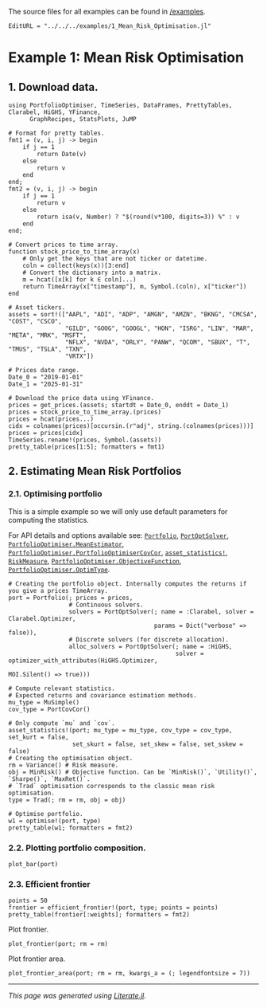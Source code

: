 The source files for all examples can be found in [/examples](https://github.com/dcelisgarza/PortfolioOptimiser.jl/tree/main/examples/).

```@meta
EditURL = "../../../examples/1_Mean_Risk_Optimisation.jl"
```

# Example 1: Mean Risk Optimisation

## 1. Download data.

````@example 1_Mean_Risk_Optimisation
using PortfolioOptimiser, TimeSeries, DataFrames, PrettyTables, Clarabel, HiGHS, YFinance,
      GraphRecipes, StatsPlots, JuMP

# Format for pretty tables.
fmt1 = (v, i, j) -> begin
    if j == 1
        return Date(v)
    else
        return v
    end
end;
fmt2 = (v, i, j) -> begin
    if j == 1
        return v
    else
        return isa(v, Number) ? "$(round(v*100, digits=3)) %" : v
    end
end;

# Convert prices to time array.
function stock_price_to_time_array(x)
    # Only get the keys that are not ticker or datetime.
    coln = collect(keys(x))[3:end]
    # Convert the dictionary into a matrix.
    m = hcat([x[k] for k ∈ coln]...)
    return TimeArray(x["timestamp"], m, Symbol.(coln), x["ticker"])
end

# Asset tickers.
assets = sort!(["AAPL", "ADI", "ADP", "AMGN", "AMZN", "BKNG", "CMCSA", "COST", "CSCO",
                "GILD", "GOOG", "GOOGL", "HON", "ISRG", "LIN", "MAR", "META", "MRK", "MSFT",
                "NFLX", "NVDA", "ORLY", "PANW", "QCOM", "SBUX", "T", "TMUS", "TSLA", "TXN",
                "VRTX"])

# Prices date range.
Date_0 = "2019-01-01"
Date_1 = "2025-01-31"

# Download the price data using YFinance.
prices = get_prices.(assets; startdt = Date_0, enddt = Date_1)
prices = stock_price_to_time_array.(prices)
prices = hcat(prices...)
cidx = colnames(prices)[occursin.(r"adj", string.(colnames(prices)))]
prices = prices[cidx]
TimeSeries.rename!(prices, Symbol.(assets))
pretty_table(prices[1:5]; formatters = fmt1)
````

## 2. Estimating Mean Risk Portfolios

### 2.1. Optimising portfolio

This is a simple example so we will only use default parameters for computing the statistics.

For API details and options available see: [`Portfolio`](@ref), [`PortOptSolver`](@ref), [`PortfolioOptimiser.MeanEstimator`](@ref), [`PortfolioOptimiser.PortfolioOptimiserCovCor`](@ref), [`asset_statistics!`](@ref), [`RiskMeasure`](@ref), [`PortfolioOptimiser.ObjectiveFunction`](@ref), [`PortfolioOptimiser.OptimType`](@ref).

````@example 1_Mean_Risk_Optimisation
# Creating the portfolio object. Internally computes the returns if you give a prices TimeArray.
port = Portfolio(; prices = prices,
                 # Continuous solvers.
                 solvers = PortOptSolver(; name = :Clarabel, solver = Clarabel.Optimizer,
                                         params = Dict("verbose" => false)),
                 # Discrete solvers (for discrete allocation).
                 alloc_solvers = PortOptSolver(; name = :HiGHS,
                                               solver = optimizer_with_attributes(HiGHS.Optimizer,
                                                                                  MOI.Silent() => true)))

# Compute relevant statistics.
# Expected returns and covariance estimation methods.
mu_type = MuSimple()
cov_type = PortCovCor()

# Only compute `mu` and `cov`.
asset_statistics!(port; mu_type = mu_type, cov_type = cov_type, set_kurt = false,
                  set_skurt = false, set_skew = false, set_sskew = false)
# Creating the optimisation object.
rm = Variance() # Risk measure.
obj = MinRisk() # Objective function. Can be `MinRisk()`, `Utility()`, `Sharpe()`, `MaxRet()`.
# `Trad` optimisation corresponds to the classic mean risk optimisation.
type = Trad(; rm = rm, obj = obj)

# Optimise portfolio.
w1 = optimise!(port, type)
pretty_table(w1; formatters = fmt2)
````

### 2.2. Plotting portfolio composition.

````@example 1_Mean_Risk_Optimisation
plot_bar(port)
````

### 2.3. Efficient frontier

````@example 1_Mean_Risk_Optimisation
points = 50
frontier = efficient_frontier!(port, type; points = points)
pretty_table(frontier[:weights]; formatters = fmt2)
````

Plot frontier.

````@example 1_Mean_Risk_Optimisation
plot_frontier(port; rm = rm)
````

Plot frontier area.

````@example 1_Mean_Risk_Optimisation
plot_frontier_area(port; rm = rm, kwargs_a = (; legendfontsize = 7))
````

* * *

*This page was generated using [Literate.jl](https://github.com/fredrikekre/Literate.jl).*
